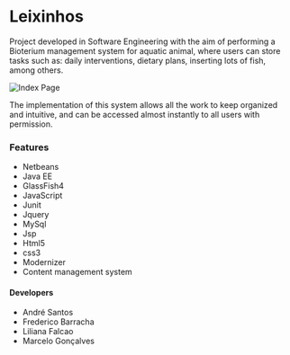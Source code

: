 Leixinhos
=========

Project developed in Software Engineering with the aim of performing a Bioterium management system for aquatic animal, where users can store tasks such as: daily interventions, dietary plans, inserting lots of fish, among others.   

![Index Page](https://cloud.githubusercontent.com/assets/6472330/5324554/b10ba8dc-7cd3-11e4-8d63-5cd4f1138313.png "Index Page")

The implementation of this system allows all the work to keep organized and intuitive, and can be accessed almost instantly to all users with permission.

### Features
* Netbeans 
* Java EE
* GlassFish4 
* JavaScript 
* Junit
* Jquery
* MySql
* Jsp
* Html5
* css3
* Modernizer
* Content management system

#### Developers
* André Santos
* Frederico Barracha
* Liliana Falcao
* Marcelo Gonçalves
